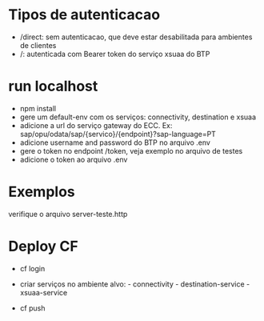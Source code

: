 # Tipos de autenticacao
- /direct: sem autenticacao, que deve estar desabilitada para ambientes de clientes
- /: autenticada com Bearer token do serviço xsuaa do BTP
# run localhost
- npm install
- gere um default-env com os serviços: connectivity, destination e xsuaa
- adicione a url do serviço gateway do ECC. Ex: sap/opu/odata/sap/{servico}/{endpoint}?sap-language=PT
- adicione username and password do BTP no arquivo .env
- gere o token no endpoint /token, veja exemplo no arquivo de testes
- adicione o token ao arquivo .env

# Exemplos 
 verifique o arquivo server-teste.http
 
# Deploy CF
- cf login
- criar serviços no ambiente alvo: 
      - connectivity
      - destination-service
      - xsuaa-service

- cf push